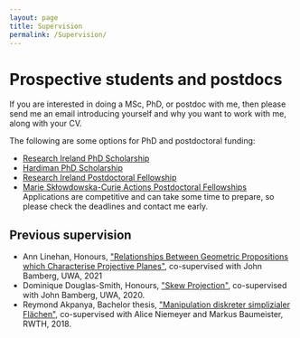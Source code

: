 ```yaml
---
layout: page
title: Supervision
permalink: /Supervision/
---
```


# Prospective students and postdocs

If you are interested in doing a MSc, PhD, or postdoc with me, then please send me an email introducing yourself and why you want to work with me, along with your CV.
<!--- 
I will want to see that you have the ability and motivation to pursue research in an area that aligns with my interests and expertise.
--->
The following are some options for PhD and postdoctoral funding:
- [Research Ireland PhD Scholarship](https://research.ie/funding/goipg/)
- [Hardiman PhD Scholarship](https://www.universityofgalway.ie/hardiman-scholarships/)
- [Research Ireland Postdoctoral Fellowship](https://research.ie/funding/goipd/)
- [Marie Skłowdowska-Curie Actions Postdoctoral Fellowships](https://marie-sklodowska-curie-actions.ec.europa.eu/actions/postdoctoral-fellowships)
Applications are competitive and can take some time to prepare, so please check the deadlines and contact me early.

## Previous supervision

- Ann Linehan, Honours, ["Relationships Between Geometric Propositions which Characterise Projective Planes"](/assets/Ann_Linehan-Honours.pdf), co-supervised with John Bamberg, UWA, 2021
- Dominique Douglas-Smith, Honours, ["Skew Projection"](/assets/Dominique_Douglas-Smith-Honours.pdf), co-supervised with John Bamberg, UWA, 2020.
- Reymond Akpanya, Bachelor thesis, ["Manipulation diskreter simplizialer Flächen"](/assets/Reymond_Akpanya-Bachelorarbeit.pdf), co-supervised with Alice Niemeyer and Markus Baumeister, RWTH, 2018.
